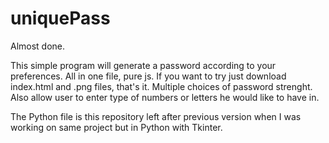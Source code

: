 # uniquePass

Almost done.

This simple program will generate a password according to your preferences. All in one file, pure js. 
If you want to try just download index.html and .png files, that's it. 
Multiple choices of password strenght. Also allow user to enter type of numbers or letters he would like to have in. 

The Python file is this repository left after previous version when I was working on same project but in Python with Tkinter. 


